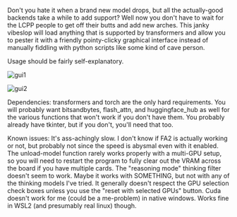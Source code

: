 Don't you hate it when a brand new model drops, but all the actually-good backends take a while to add support?  Well now you don't have to wait 
for the LCPP people to get off their butts and add new arches.  This janky vibeslop will load anything that is supported by transformers and allow 
you to pester it with a friendly pointy-clicky graphical interface instead of manually fiddling with python scripts like some kind of cave person. 

Usage should be fairly self-explanatory.

![gui1](https://github.com/user-attachments/assets/734b83f4-a3ca-4f24-b56d-cc4616f243a8)

![gui2](https://github.com/user-attachments/assets/260b49f1-0c1c-4db2-8a89-64675cd8898e)


Dependencies:  transformers and torch are the only hard requirements.  You will probably want bitsandbytes, flash_attn, and huggingface_hub as 
well for the various functions that won't work if you don't have them.  You probably already have tkinter, but if you don't, you'll need that too.

Known issues: It's ass-achingly slow.  I don't know if FA2 is actually working or not, but probably not since the speed is abysmal even with it 
enabled.  The unload-model function rarely works properly with a multi-GPU setup, so you will need to restart the program to fully clear out 
the VRAM across the board if you have multiple cards.  The "reasoning mode" thinking filter doesn't seem to work.  Maybe it works with SOMETHING, 
but not with any of the thinking models I've tried.  It generally doesn't respect the GPU selection check boxes unless you use the "reset with 
selected GPUs" button.  Cuda doesn't work for me (could be a me-problem) in native windows.  Works fine in WSL2 (and presumably real linux) though.
